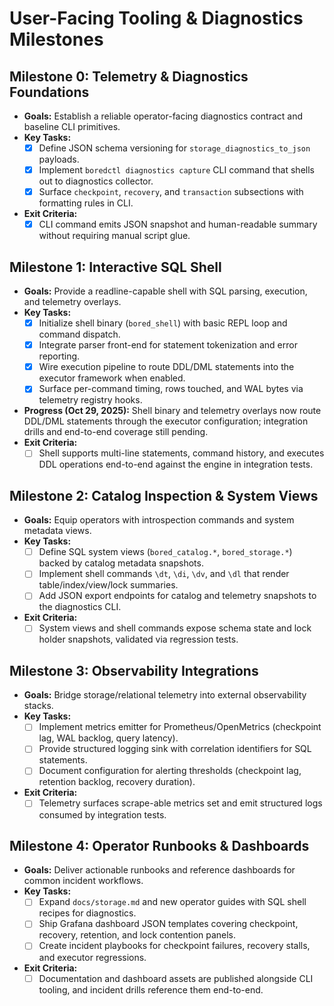 # User-Facing Tooling & Diagnostics Milestones

## Milestone 0: Telemetry & Diagnostics Foundations
- **Goals:** Establish a reliable operator-facing diagnostics contract and baseline CLI primitives.
- **Key Tasks:**
  - [x] Define JSON schema versioning for `storage_diagnostics_to_json` payloads.
  - [x] Implement `boredctl diagnostics capture` CLI command that shells out to diagnostics collector.
  - [x] Surface `checkpoint`, `recovery`, and `transaction` subsections with formatting rules in CLI.
- **Exit Criteria:**
  - [x] CLI command emits JSON snapshot and human-readable summary without requiring manual script glue.

## Milestone 1: Interactive SQL Shell
- **Goals:** Provide a readline-capable shell with SQL parsing, execution, and telemetry overlays.
- **Key Tasks:**
  - [x] Initialize shell binary (`bored_shell`) with basic REPL loop and command dispatch.
  - [x] Integrate parser front-end for statement tokenization and error reporting.
  - [x] Wire execution pipeline to route DDL/DML statements into the executor framework when enabled.
  - [x] Surface per-command timing, rows touched, and WAL bytes via telemetry registry hooks.
- **Progress (Oct 29, 2025):** Shell binary and telemetry overlays now route DDL/DML statements through the executor configuration; integration drills and end-to-end coverage still pending.
- **Exit Criteria:**
  - [ ] Shell supports multi-line statements, command history, and executes DDL operations end-to-end against the engine in integration tests.

## Milestone 2: Catalog Inspection & System Views
- **Goals:** Equip operators with introspection commands and system metadata views.
- **Key Tasks:**
  - [ ] Define SQL system views (`bored_catalog.*`, `bored_storage.*`) backed by catalog metadata snapshots.
  - [ ] Implement shell commands `\dt`, `\di`, `\dv`, and `\dl` that render table/index/view/lock summaries.
  - [ ] Add JSON export endpoints for catalog and telemetry snapshots to the diagnostics CLI.
- **Exit Criteria:**
  - [ ] System views and shell commands expose schema state and lock holder snapshots, validated via regression tests.

## Milestone 3: Observability Integrations
- **Goals:** Bridge storage/relational telemetry into external observability stacks.
- **Key Tasks:**
  - [ ] Implement metrics emitter for Prometheus/OpenMetrics (checkpoint lag, WAL backlog, query latency).
  - [ ] Provide structured logging sink with correlation identifiers for SQL statements.
  - [ ] Document configuration for alerting thresholds (checkpoint lag, retention backlog, recovery duration).
- **Exit Criteria:**
  - [ ] Telemetry surfaces scrape-able metrics set and emit structured logs consumed by integration tests.

## Milestone 4: Operator Runbooks & Dashboards
- **Goals:** Deliver actionable runbooks and reference dashboards for common incident workflows.
- **Key Tasks:**
  - [ ] Expand `docs/storage.md` and new operator guides with SQL shell recipes for diagnostics.
  - [ ] Ship Grafana dashboard JSON templates covering checkpoint, recovery, retention, and lock contention panels.
  - [ ] Create incident playbooks for checkpoint failures, recovery stalls, and executor regressions.
- **Exit Criteria:**
  - [ ] Documentation and dashboard assets are published alongside CLI tooling, and incident drills reference them end-to-end.
